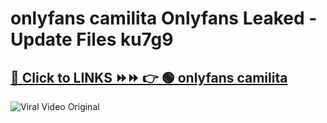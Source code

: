 
 # onlyfans camilita Onlyfans Leaked - Update Files ku7g9

## <h2><a href="https://clipsfans.com/onlyfans_camilita&ref=git">🔗 Click to LINKS ⏩⏩ 👉 🟢 onlyfans camilita </a></h2>

<a href="https://clipsfans.com/onlyfans_camilita&ref=git" rel="nofollow" data-target="animated-image.originalLink"><img src="https://i.ibb.co.com/xMMVF88/686577567.gif" alt="Viral Video Original" style="max-width: 100%; display: inline-block;" data-target="animated-image.originalImage"></a>

